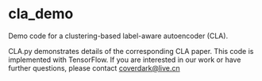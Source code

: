 # cla_demo
Demo code for a clustering-based label-aware autoencoder (CLA).

CLA.py demonstrates details of the corresponding CLA paper.
This code is implemented with TensorFlow.
If you are interested in our work or have further questions, please contact coverdark@live.cn
